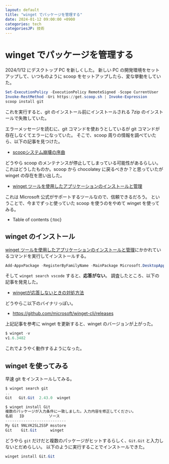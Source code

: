 ```yaml
---
layout: default
title: "winget でパッケージを管理する"
date: 2024-01-12 09:00:00 +0900
categories: tech
categoriesJP: 技術
---
```


# winget でパッケージを管理する

2024/1/12 にデスクトップ PC を新しくした。
新しい PC の開発環境をセットアップして、いつものように scoop をセットアップしたら、変な挙動をしていた。

```ps1
Set-ExecutionPolicy -ExecutionPolicy RemoteSigned -Scope CurrentUser
Invoke-RestMethod -Uri https://get.scoop.sh | Invoke-Expression
scoop install git
```

これを実行すると、git のインストール前にインストールされる 7zip のインストールで失敗していた。

エラーメッセージを読むに、git コマンドを使おうとしているが git コマンドが存在しなくてエラーになっていた。
そこで、scoop 周りの情報を調べていたら、以下の記事を見つけた。

* [scoopシステム崩壊の序曲](https://zenn.dev/zetamatta/scraps/b21750b7ac7c06)

どうやら scoop のメンテナンスが停止してしまっている可能性があるらしい。
これはどうしたものか。scoop から chocolatey に戻るべきか？と思っていたが winget の存在を思い出した。

* [winget ツールを使用したアプリケーションのインストールと管理](https://learn.microsoft.com/ja-jp/windows/package-manager/winget/)

これは Microsoft 公式がサポートするツールなので、信頼できるだろう。
ということで、今までずっと使っていた scoop を使うのをやめて winget を使ってみる。

* Table of contents
{:toc}

## winget のインストール

[winget ツールを使用したアプリケーションのインストールと管理](https://learn.microsoft.com/ja-jp/windows/package-manager/winget/)にかかれているコマンドを実行してインストールする。

```ps1
Add-AppxPackage -RegisterByFamilyName -MainPackage Microsoft.DesktopAppInstaller_8wekyb3d8bbwe
```

そして `winget search vscode` すると、**応答がない**。
調査したところ、以下の記事を発見した。

* [wingetが応答しないときの対処方法](https://zenn.dev/kawamasato/articles/11c4477e101374)

どうやらこ以下のバイナリっぽい。

* <https://github.com/microsoft/winget-cli/releases>

上記記事を参考に winget を更新すると、winget のバージョンが上がった。

```ps1
$ winget -v
v1.6.3482
```

これでようやく動作するようになった。

## winget を使ってみる

早速 git をインストールしてみる。

```ps1
$ winget search git
..
Git   Git.Git  2.43.0  winget

$ winget install Git
複数のパッケージが入力条件に一致しました。入力内容を修正してください。
名前   ID           ソース
---------------------------
My Git 9NLVK2SL2SSP msstore
Git    Git.Git      winget
```

どうやら `git` だけだと複数のパッケージがヒットするらしく、`Git.Git` と入力しないとだめらしい。
以下のように実行することでインストールできた。

```ps1
winget install Git.Git
```

